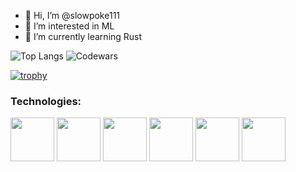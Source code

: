 - 👋 Hi, I’m @slowpoke111
- 👀 I’m interested in ML
- 🌱 I’m currently learning Rust


![Top Langs](https://github-readme-stats.vercel.app/api/top-langs/?username=slowpoke111&langs_count=8)
![Codewars](https://www.codewars.com/users/slowpoke111/badges/large)

[![trophy](https://github-profile-trophy.vercel.app/?username=slowpoke111&theme=onedark)](https://github.com/ryo-ma/github-profile-trophy)


### Technologies:
<img src="https://cdn.jsdelivr.net/gh/devicons/devicon@latest/icons/python/python-original.svg" height="70" width="70" /> <img src="https://cdn.jsdelivr.net/gh/devicons/devicon@latest/icons/java/java-original.svg" height="70" width="70" />
<img src="https://cdn.jsdelivr.net/gh/devicons/devicon@latest/icons/tensorflow/tensorflow-original.svg" height="70" width="70" />
<img src="https://cdn.jsdelivr.net/gh/devicons/devicon@latest/icons/pytorch/pytorch-original.svg" height="70" width="70" />
<img src="https://cdn.jsdelivr.net/gh/devicons/devicon@latest/icons/jupyter/jupyter-original.svg" height="70" width="70" />
<img src="https://cdn.jsdelivr.net/gh/devicons/devicon@latest/icons/cplusplus/cplusplus-original.svg" height="70" width="70" /> 
